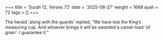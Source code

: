 +++
title = 'Surah 12, Verses 72'
date = '2025-08-27'
weight = 1668
ayah = 72
tags = []
+++

The herald ˹along with the guards˺ replied, “We have lost the King’s measuring cup. And whoever brings it will be awarded a camel-load ˹of grain˺. I guarantee it.”